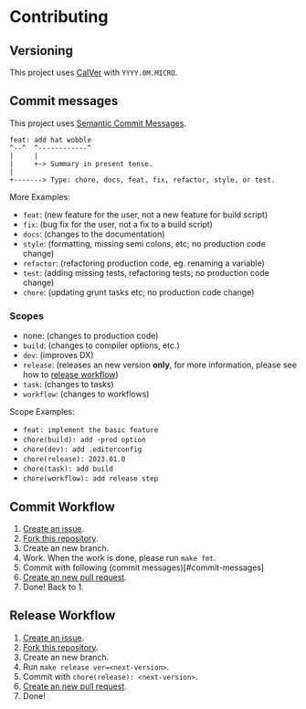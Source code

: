 # Contributing

## Versioning
This project uses [CalVer](https://calver.org/) with `YYYY.0M.MICRO`.

## Commit messages
This project uses [Semantic Commit Messages](https://gist.github.com/joshbuchea/6f47e86d2510bce28f8e7f42ae84c716).

```
feat: add hat wobble
^--^  ^------------^
|     |
|     +-> Summary in present tense.
|
+-------> Type: chore, docs, feat, fix, refactor, style, or test.
```

More Examples:
- `feat`: (new feature for the user, not a new feature for build script)
- `fix`: (bug fix for the user, not a fix to a build script)
- `docs`: (changes to the documentation)
- `style`: (formatting, missing semi colons, etc; no production code change)
- `refactor`: (refactoring production code, eg. renaming a variable)
- `test`: (adding missing tests, refactoring tests; no production code change)
- `chore`: (updating grunt tasks etc; no production code change)

### Scopes
- none: (changes to production code)
- `build`: (changes to compiler options, etc.)
- `dev`: (improves DX)
- `release`: (releases an new version **only**, for more information, please see how to [release workflow](#release-workflow))
- `task`: (changes to tasks)
- `workflow`: (changes to workflows)

Scope Examples:
- `feat: implement the basic feature`
- `chore(build): add -prod option`
- `chore(dev): add .editorconfig`
- `chore(release): 2023.01.0`
- `chore(task): add build`
- `chore(workflow): add release step`

## Commit Workflow
1. [Create an issue](https://github.com/sakkke/flightos/issues).
2. [Fork this repository](https://github.com/sakkke/flightos/fork).
3. Create an new branch.
4. Work. When the work is done, please run `make fmt`.
5. Commit with following (commit messages)[#commit-messages]
6. [Create an new pull request](https://github.com/sakkke/flightos/compare).
7. Done! Back to 1.

## Release Workflow
1. [Create an issue](https://github.com/sakkke/flightos/issues).
2. [Fork this repository](https://github.com/sakkke/flightos/fork).
3. Create an new branch.
4. Run `make release ver=<next-version>`.
5. Commit with `chore(release): <next-version>`.
6. [Create an new pull request](https://github.com/sakkke/flightos/compare).
7. Done!
